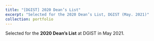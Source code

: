 ```yaml
---
title: "[DGIST] 2020 Dean’s List"
excerpt: "Selected for the 2020 Dean’s List, DGIST (May. 2021)"
collection: portfolio
---
```


Selected for the **2020 Dean’s List** at DGIST in May 2021.
